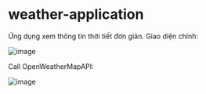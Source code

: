 # weather-application
Ứng dụng xem thông tin thời tiết đơn giản.
Giao diện chính:

![image](https://user-images.githubusercontent.com/93476537/164384360-f222af02-ab50-4df2-bdd1-0f34ae217cc5.png)

Call OpenWeatherMapAPI:

![image](https://user-images.githubusercontent.com/93476537/164384546-a8db3811-5ead-4097-826d-e8f142d4fe38.png)
